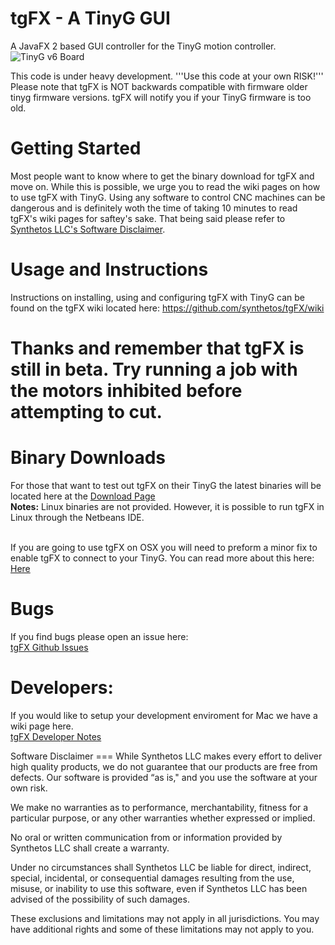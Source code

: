tgFX - A TinyG GUI
====
A JavaFX 2 based GUI controller for the TinyG motion controller.
![TinyG v6 Board](http://farm9.staticflickr.com/8247/8454110427_b09b5a622b_c.jpg)
<br>

This code is under heavy development.
'''Use this code at your own RISK!'''
Please note that tgFX is NOT backwards compatible with firmware older tinyg firmware versions.  tgFX will notify you if your TinyG firmware is too old.


Getting Started
==
Most people want to know where to get the binary download for tgFX and move on.  While this is possible, we urge you to read the wiki pages on how to use tgFX with TinyG.  Using any software to control CNC machines can be dangerous and is definitely woth the time of taking 10 minutes to read tgFX's wiki pages for saftey's sake.  That being said please refer to <a href="https://github.com/synthetos/tgFX/edit/master/README.md#software-disclaimer">Synthetos LLC's Software Disclaimer</a>.




Usage and Instructions
==
Instructions on installing, using and configuring tgFX with TinyG can be found on the tgFX wiki located here:
https://github.com/synthetos/tgFX/wiki

Thanks and remember that tgFX is still in beta. Try running a job with the motors inhibited before attempting to cut.
===

Binary Downloads
==
For those that want to test out tgFX on their TinyG the latest binaries will be located here at the <a href="https://www.dropbox.com/sh/huiupgemipv8f4q/X2l_1EH-gx">Download Page</a>
<br><b>Notes:</b>
Linux binaries are not provided.  However, it is possible to run tgFX in Linux through the Netbeans IDE.

<br>
If you are going to use tgFX on OSX you will need to preform a minor fix to enable tgFX to connect to your TinyG.  You can read more about this here:<br>
<a href="https://github.com/synthetos/tgFX/wiki/Troubleshooting#cannot-connect-to-serial-port----osx">Here</a>

Bugs 
==
If you find bugs please open an issue here:<br>
<a href="https://github.com/synthetos/tgFX/issues?direction=desc&sort=created&state=open">tgFX Github Issues</a>


Developers:
===
If you would like to setup your development enviroment for Mac we have a wiki page here.<br>
<a href="https://github.com/synthetos/tgFX/wiki/Developer-Notes">tgFX Developer Notes</a>



<a id="software-disclaimer">
Software Disclaimer
===
While Synthetos LLC makes every effort to deliver high quality products, we do not guarantee that our products are free from defects. Our software is provided “as is," and you use the software at your own risk.

We make no warranties as to performance, merchantability, fitness for a particular purpose, or any other warranties whether expressed or implied.

No oral or written communication from or information provided by Synthetos LLC shall create a warranty.

Under no circumstances shall Synthetos LLC be liable for direct, indirect, special, incidental, or consequential damages resulting from the use, misuse, or inability to use this software, even if Synthetos LLC has been advised of the possibility of such damages.

These exclusions and limitations may not apply in all jurisdictions. You may have additional rights and some of these limitations may not apply to you.
